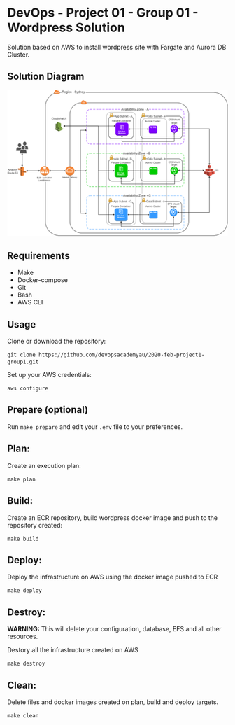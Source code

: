 # DevOps - Project 01 - Group 01 - Wordpress Solution 

Solution based on AWS to install wordpress site with Fargate and Aurora DB Cluster. 

## Solution Diagram 

![](docs/devops-image-diagram-project-01.png)

## Requirements 

- Make
- Docker-compose 
- Git
- Bash
- AWS CLI

## Usage

Clone or download the repository:

```
git clone https://github.com/devopsacademyau/2020-feb-project1-group1.git
```

Set up your AWS credentials:

```
aws configure
```


## Prepare (optional)

Run `make prepare` and edit your `.env` file to your preferences.


## Plan:

Create an execution plan:
```
make plan
```


## Build:

Create an ECR repository, build wordpress docker image and push to the repository created:
```
make build
```


## Deploy:

Deploy the infrastructure on AWS using the docker image pushed to ECR
```
make deploy
```


## Destroy:

**WARNING:** This will delete your configuration, database, EFS and all other resources.

Destory all the infrastructure created on AWS
```
make destroy
```


## Clean:

Delete files and docker images created on plan, build and deploy targets.
```
make clean
```

